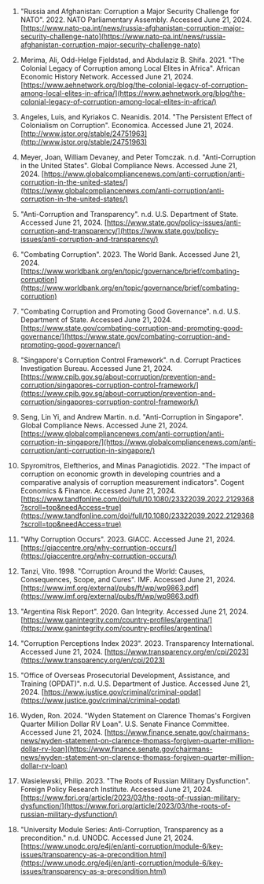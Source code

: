 1. "Russia and Afghanistan: Corruption a Major Security Challenge for NATO". 2022. NATO Parliamentary Assembly. Accessed June 21, 2024. [https://www.nato-pa.int/news/russia-afghanistan-corruption-major-security-challenge-nato](https://www.nato-pa.int/news/russia-afghanistan-corruption-major-security-challenge-nato)

2. Merima, Ali, Odd-Helge Fjeldstad, and Abdulaziz B. Shifa. 2021. "The Colonial Legacy of Corruption among Local Elites in Africa". African Economic History Network. Accessed June 21, 2024. [https://www.aehnetwork.org/blog/the-colonial-legacy-of-corruption-among-local-elites-in-africa/](https://www.aehnetwork.org/blog/the-colonial-legacy-of-corruption-among-local-elites-in-africa/)

3. Angeles, Luis, and Kyriakos C. Neanidis. 2014. "The Persistent Effect of Colonialism on Corruption". Economica. Accessed June 21, 2024. [http://www.jstor.org/stable/24751963](http://www.jstor.org/stable/24751963)

4. Meyer, Joan, William Devaney, and Peter Tomczak. n.d. "Anti-Corruption in the United States". Global Compliance News. Accessed June 21, 2024. [https://www.globalcompliancenews.com/anti-corruption/anti-corruption-in-the-united-states/](https://www.globalcompliancenews.com/anti-corruption/anti-corruption-in-the-united-states/)

5. "Anti-Corruption and Transparency". n.d. U.S. Department of State. Accessed June 21, 2024. [https://www.state.gov/policy-issues/anti-corruption-and-transparency/](https://www.state.gov/policy-issues/anti-corruption-and-transparency/)

6. "Combating Corruption". 2023. The World Bank. Accessed June 21, 2024. [https://www.worldbank.org/en/topic/governance/brief/combating-corruption](https://www.worldbank.org/en/topic/governance/brief/combating-corruption)

7. "Combating Corruption and Promoting Good Governance". n.d. U.S. Department of State. Accessed June 21, 2024. [https://www.state.gov/combating-corruption-and-promoting-good-governance/](https://www.state.gov/combating-corruption-and-promoting-good-governance/)

8. "Singapore's Corruption Control Framework". n.d. Corrupt Practices Investigation Bureau. Accessed June 21, 2024. [https://www.cpib.gov.sg/about-corruption/prevention-and-corruption/singapores-corruption-control-framework/](https://www.cpib.gov.sg/about-corruption/prevention-and-corruption/singapores-corruption-control-framework/)

9. Seng, Lin Yi, and Andrew Martin. n.d. "Anti-Corruption in Singapore". Global Compliance News. Accessed June 21, 2024. [https://www.globalcompliancenews.com/anti-corruption/anti-corruption-in-singapore/](https://www.globalcompliancenews.com/anti-corruption/anti-corruption-in-singapore/)

10. Spyromitros, Eleftherios, and Minas Panagiotidis. 2022. "The impact of corruption on economic growth in developing countries and a comparative analysis of corruption measurement indicators". Cogent Economics & Finance. Accessed June 21, 2024. [https://www.tandfonline.com/doi/full/10.1080/23322039.2022.2129368?scroll=top&needAccess=true](https://www.tandfonline.com/doi/full/10.1080/23322039.2022.2129368?scroll=top&needAccess=true)

11. "Why Corruption Occurs". 2023. GIACC. Accessed June 21, 2024. [https://giaccentre.org/why-corruption-occurs/](https://giaccentre.org/why-corruption-occurs/)

12. Tanzi, Vito. 1998. "Corruption Around the World: Causes, Consequences, Scope, and Cures". IMF. Accessed June 21, 2024. [https://www.imf.org/external/pubs/ft/wp/wp9863.pdf](https://www.imf.org/external/pubs/ft/wp/wp9863.pdf)

13. "Argentina Risk Report". 2020. Gan Integrity. Accessed June 21, 2024. [https://www.ganintegrity.com/country-profiles/argentina/](https://www.ganintegrity.com/country-profiles/argentina/)

14. "Corruption Perceptions Index 2023". 2023. Transparency International. Accessed June 21, 2024. [https://www.transparency.org/en/cpi/2023](https://www.transparency.org/en/cpi/2023)

15. "Office of Overseas Prosecutorial Development, Assistance, and Training (OPDAT)". n.d. U.S. Department of Justice. Accessed June 21, 2024. [https://www.justice.gov/criminal/criminal-opdat](https://www.justice.gov/criminal/criminal-opdat)

16. Wyden, Ron. 2024. "Wyden Statement on Clarence Thomas's Forgiven Quarter Million Dollar RV Loan". U.S. Senate Finance Committee. Accessed June 21, 2024. [https://www.finance.senate.gov/chairmans-news/wyden-statement-on-clarence-thomass-forgiven-quarter-million-dollar-rv-loan](https://www.finance.senate.gov/chairmans-news/wyden-statement-on-clarence-thomass-forgiven-quarter-million-dollar-rv-loan)

17. Wasielewski, Philip. 2023. "The Roots of Russian Military Dysfunction". Foreign Policy Research Institute. Accessed June 21, 2024. [https://www.fpri.org/article/2023/03/the-roots-of-russian-military-dysfunction/](https://www.fpri.org/article/2023/03/the-roots-of-russian-military-dysfunction/)

18. "University Module Series: Anti-Corruption, Transparency as a precondition." n.d. UNODC. Accessed June 21, 2024. [https://www.unodc.org/e4j/en/anti-corruption/module-6/key-issues/transparency-as-a-precondition.html](https://www.unodc.org/e4j/en/anti-corruption/module-6/key-issues/transparency-as-a-precondition.html)

